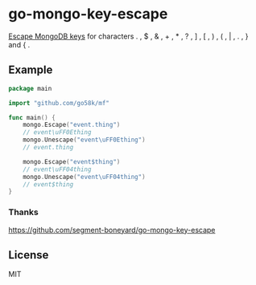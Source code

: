 # go-mongo-key-escape

[Escape MongoDB keys](http://docs.mongodb.org/manual/faq/developers/#faq-dollar-sign-escaping) for characters . , $ , & , + ,  * , ? , ] , [ , ) , ( , | , . , } and { .

## Example

```go
package main

import "github.com/go58k/mf"

func main() {
    mongo.Escape("event.thing")
    // event\uFF0Ething
    mongo.Unescape("event\uFF0Ething")
    // event.thing

    mongo.Escape("event$thing")
    // event\uFF04thing
    mongo.Unescape("event\uFF04thing")
    // event$thing
}
```

### Thanks 

https://github.com/segment-boneyard/go-mongo-key-escape

## License

MIT
